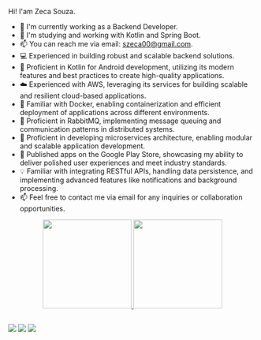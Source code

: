 Hi! I'am Zeca Souza.

- 🔭 I'm currently working as a Backend Developer.
- 🌱 I'm studying and working with Kotlin and Spring Boot.
- 📫 You can reach me via email: szeca00@gmail.com.
- 💻 Experienced in building robust and scalable backend solutions.
- 📱 Proficient in Kotlin for Android development, utilizing its modern features and best practices to create high-quality applications.
- ☁️ Experienced with AWS, leveraging its services for building scalable and resilient cloud-based applications.
- 🐳 Familiar with Docker, enabling containerization and efficient deployment of applications across different environments.
- 🐇 Proficient in RabbitMQ, implementing message queuing and communication patterns in distributed systems.
- 🚀 Proficient in developing microservices architecture, enabling modular and scalable application development.
- 🌟 Published apps on the Google Play Store, showcasing my ability to deliver polished user experiences and meet industry standards.
- 💡 Familiar with integrating RESTful APIs, handling data persistence, and implementing advanced features like notifications and background processing.
- 📫 Feel free to contact me via email for any inquiries or collaboration opportunities.

<div align="center">
  <a href="https://github.com/ZecaSouza">
  <img height="180em" src="https://github-readme-stats.vercel.app/api?username=ZecaSouza&show_icons=true&theme=dark&include_all_commits=true&count_private=true"/>
  <img height="180em" src="https://github-readme-stats.vercel.app/api/top-langs/?username=ZecaSouza&layout=compact&langs_count=7&theme=dark"/>
</div>
  
   ##
  
<div>
    <a href = "https://wa.me/<+5587988328999>"><img src="https://img.shields.io/badge/WhatsApp-25D366?style=for-the-badge&logo=whatsapp&logoColor=white" target="_blank"></a>
    <a href = "mailto:contato.zecasouza@gmail.com"><img src="https://img.shields.io/badge/Gmail-D14836?style=for-the-badge&logo=gmail&logoColor=white" target="_blank"></a>
    <a href="https://www.linkedin.com/in/jose-emanuel-borges-de-souza-1711771b6/" target="_blank"><img src="https://img.shields.io/badge/LinkedIn-0077B5?style=for-the-badge&logo=linkedin&logoColor=white" target="_blank"></a>
</div>

